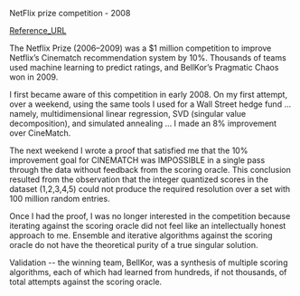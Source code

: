 NetFlix prize competition - 2008

 [Reference_URL](https://en.wikipedia.org/wiki/Netflix_Prize)

The Netflix Prize (2006–2009) was a \$1 million competition to improve Netflix’s Cinematch
recommendation system by 10%. Thousands of teams used machine learning to predict ratings,
and BellKor’s Pragmatic Chaos won in 2009.

I first became aware of this competition in early 2008.  On my first attempt, over a weekend,
using the same tools I used for a Wall Street hedge fund ... namely, multidimensional linear
regression, SVD (singular value decomposition), and simulated annealing ... I made an 8% improvement
over CineMatch.

The next weekend I wrote a proof that satisfied me that the 10% improvement goal for CINEMATCH
was IMPOSSIBLE in a single pass through the data without feedback from the scoring oracle.  This
conclusion resulted from the observation that the integer quantized scores in the dataset (1,2,3,4,5)
could not produce the required resolution over a set with 100 million random entries.

Once I had the proof, I was no longer interested in the competition because iterating against
the scoring oracle did not feel like an intellectually honest approach to me.  Ensemble and
iterative algorithms against the scoring oracle do not have the theoretical purity of a true
singular solution.

Validation -- the winning team, BellKor, was a synthesis of multiple scoring algorithms, each of
which had learned from hundreds, if not thousands, of total attempts against the scoring oracle.
